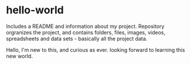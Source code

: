# hello-world
Includes a README and information about my project.  Repository orgranizes the project, and contains folders, files, images, videos, spreadsheets and data sets - basically all the project data.

Hello, I'm new to this, and curious as ever.  looking forward to learning this new world. 

